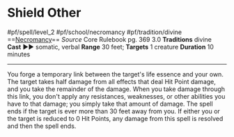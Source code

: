 # Shield Other
#pf/spell/level_2 #pf/school/necromancy #pf/tradition/divine
==[Necromancy](../../../Traits/Necromancy.md)==
*Source* Core Rulebook pg. 369 3.0
**Traditions** divine
**Cast** ►► somatic, verbal
**Range** 30 feet; **Targets** 1 creature
**Duration** 10 minutes

---
You forge a temporary link between the target's life essence and your own. The target takes half damage from all effects that deal Hit Point damage, and you take the remainder of the damage. When you take damage through this link, you don't apply any resistances, weaknesses, or other abilities you have to that damage; you simply take that amount of damage. The spell ends if the target is ever more than 30 feet away from you. If either you or the target is reduced to 0 Hit Points, any damage from this spell is resolved and then the spell ends.